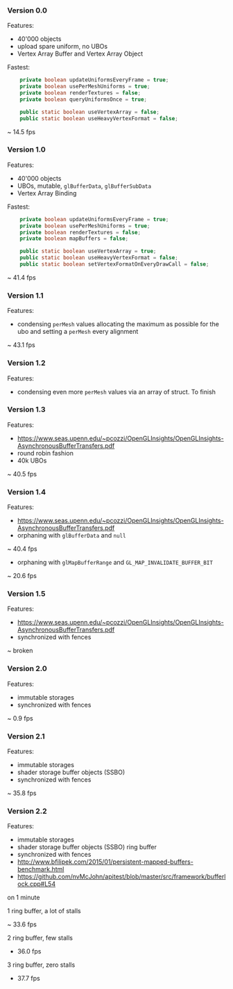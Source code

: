 ### Version 0.0

Features:

- 40'000 objects
- upload spare uniform, no UBOs
- Vertex Array Buffer and Vertex Array Object

Fastest:
```java
    private boolean updateUniformsEveryFrame = true;
    private boolean usePerMeshUniforms = true;
    private boolean renderTextures = false;
    private boolean queryUniformsOnce = true;

    public static boolean useVertexArray = false;
    public static boolean useHeavyVertexFormat = false;
```

~ 14.5 fps

### Version 1.0

Features:

- 40'000 objects
- UBOs, mutable, `glBufferData`, `glBufferSubData`
- Vertex Array Binding

Fastest:
```java
    private boolean updateUniformsEveryFrame = true;
    private boolean usePerMeshUniforms = true;
    private boolean renderTextures = false;
    private boolean mapBuffers = false;

    public static boolean useVertexArray = true;
    public static boolean useHeavyVertexFormat = false;
    public static boolean setVertexFormatOnEveryDrawCall = false;
```

~ 41.4 fps

### Version 1.1

Features:

- condensing `perMesh` values allocating the maximum as possible for the ubo and setting a `perMesh` every alignment

~ 43.1 fps

### Version 1.2

Features:

- condensing even more `perMesh` values via an array of struct. To finish

### Version 1.3

Features:

- https://www.seas.upenn.edu/~pcozzi/OpenGLInsights/OpenGLInsights-AsynchronousBufferTransfers.pdf
- round robin fashion
- 40k UBOs

~ 40.5 fps

### Version 1.4

Features:

- https://www.seas.upenn.edu/~pcozzi/OpenGLInsights/OpenGLInsights-AsynchronousBufferTransfers.pdf
- orphaning with `glBufferData` and `null`

~ 40.4 fps

- orphaning with `glMapBufferRange` and `GL_MAP_INVALIDATE_BUFFER_BIT`

~ 20.6 fps

### Version 1.5

Features:

- https://www.seas.upenn.edu/~pcozzi/OpenGLInsights/OpenGLInsights-AsynchronousBufferTransfers.pdf
- synchronized with fences

~ broken

### Version 2.0

Features:

- immutable storages
- synchronized with fences

~ 0.9 fps

### Version 2.1

Features:

- immutable storages
- shader storage buffer objects (SSBO)
- synchronized with fences

~ 35.8 fps

### Version 2.2

Features:

- immutable storages
- shader storage buffer objects (SSBO) ring buffer
- synchronized with fences
- http://www.bfilipek.com/2015/01/persistent-mapped-buffers-benchmark.html
- https://github.com/nvMcJohn/apitest/blob/master/src/framework/bufferlock.cpp#L54

on 1 minute

1 ring buffer, a lot of stalls

~ 33.6 fps

2 ring buffer, few stalls

- 36.0 fps
 
3 ring buffer, zero stalls

- 37.7 fps
